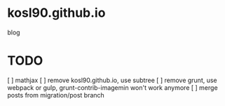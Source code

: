 kosl90.github.io
================

blog

# TODO
[ ] mathjax
[ ] remove kosl90.github.io, use subtree
[ ] remove grunt, use webpack or gulp, grunt-contrib-imagemin won't work anymore
[ ] merge posts from migration/post branch
